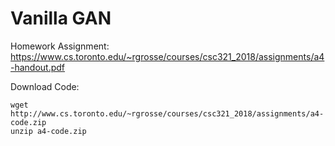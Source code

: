 # Vanilla GAN
Homework Assignment:
https://www.cs.toronto.edu/~rgrosse/courses/csc321_2018/assignments/a4-handout.pdf

Download Code:
```
wget http://www.cs.toronto.edu/~rgrosse/courses/csc321_2018/assignments/a4-code.zip
unzip a4-code.zip
```
